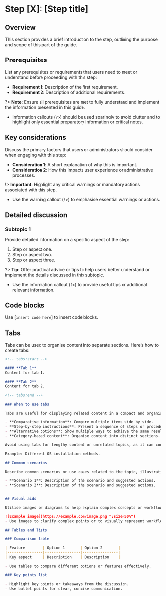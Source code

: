 # Step [X]: [Step title]

## Overview

This section provides a brief introduction to the step, outlining the purpose and scope of this part of the guide.

## Prerequisites

List any prerequisites or requirements that users need to meet or understand before proceeding with this step:

- **Requirement 1**: Description of the first requirement.
- **Requirement 2**: Description of additional requirements.

?> **Note**: Ensure all prerequisites are met to fully understand and implement the information presented in this guide.
   - Information callouts (`?>`) should be used sparingly to avoid clutter and to highlight only essential preparatory information or critical notes.

## Key considerations

Discuss the primary factors that users or administrators should consider when engaging with this step:

- **Consideration 1**: A short explanation of why this is important.
- **Consideration 2**: How this impacts user experience or administrative processes.

!> **Important**: Highlight any critical warnings or mandatory actions associated with this step.
   - Use the warning callout (`!>`) to emphasise essential warnings or actions.

## Detailed discussion

### Subtopic 1

Provide detailed information on a specific aspect of the step:

1. Step or aspect one.
2. Step or aspect two.
3. Step or aspect three.


?> **Tip**: Offer practical advice or tips to help users better understand or implement the details discussed in this subtopic.
   - Use the information callout (`?>`) to provide useful tips or additional relevant information.


## Code blocks

Use [```insert code here```] to insert code blocks.

## Tabs

Tabs can be used to organise content into separate sections. Here’s how to create tabs:

```markdown
<!-- tabs:start -->

#### **Tab 1**
Content for tab 1.

#### **Tab 2**
Content for tab 2.

<!-- tabs:end -->

### When to use tabs

Tabs are useful for displaying related content in a compact and organised way. Use tabs when:

- **Comparative information**: Compare multiple items side by side.
- **Step-by-step instructions**: Present a sequence of steps or procedures.
- **Alternative options**: Show multiple ways to achieve the same result.
- **Category-based content**: Organise content into distinct sections.

Avoid using tabs for lengthy content or unrelated topics, as it can confuse users and reduce clarity.

Example: Different OS installation methods.

## Common scenarios

Describe common scenarios or use cases related to the topic, illustrating how to handle typical situations:

- **Scenario 1**: Description of the scenario and suggested actions.
- **Scenario 2**: Description of the scenario and suggested actions.


## Visual aids

Utilise images or diagrams to help explain complex concepts or workflows:

![Example image](https://example.com/image.png ":size=50%")
- Use images to clarify complex points or to visually represent workflows. Adjust the size as necessary with the `:size=` attribute.

## Tables and lists

### Comparison table

| Feature        | Option 1       | Option 2       |
|----------------|----------------|----------------|
| Key aspect     | Description    | Description    |

- Use tables to compare different options or features effectively.

### Key points list

- Highlight key points or takeaways from the discussion.
- Use bullet points for clear, concise communication.